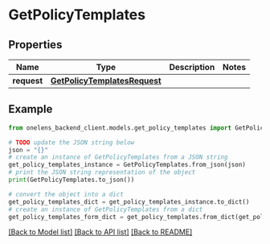 # GetPolicyTemplates


## Properties

Name | Type | Description | Notes
------------ | ------------- | ------------- | -------------
**request** | [**GetPolicyTemplatesRequest**](GetPolicyTemplatesRequest.md) |  | 

## Example

```python
from onelens_backend_client.models.get_policy_templates import GetPolicyTemplates

# TODO update the JSON string below
json = "{}"
# create an instance of GetPolicyTemplates from a JSON string
get_policy_templates_instance = GetPolicyTemplates.from_json(json)
# print the JSON string representation of the object
print(GetPolicyTemplates.to_json())

# convert the object into a dict
get_policy_templates_dict = get_policy_templates_instance.to_dict()
# create an instance of GetPolicyTemplates from a dict
get_policy_templates_form_dict = get_policy_templates.from_dict(get_policy_templates_dict)
```
[[Back to Model list]](../README.md#documentation-for-models) [[Back to API list]](../README.md#documentation-for-api-endpoints) [[Back to README]](../README.md)


